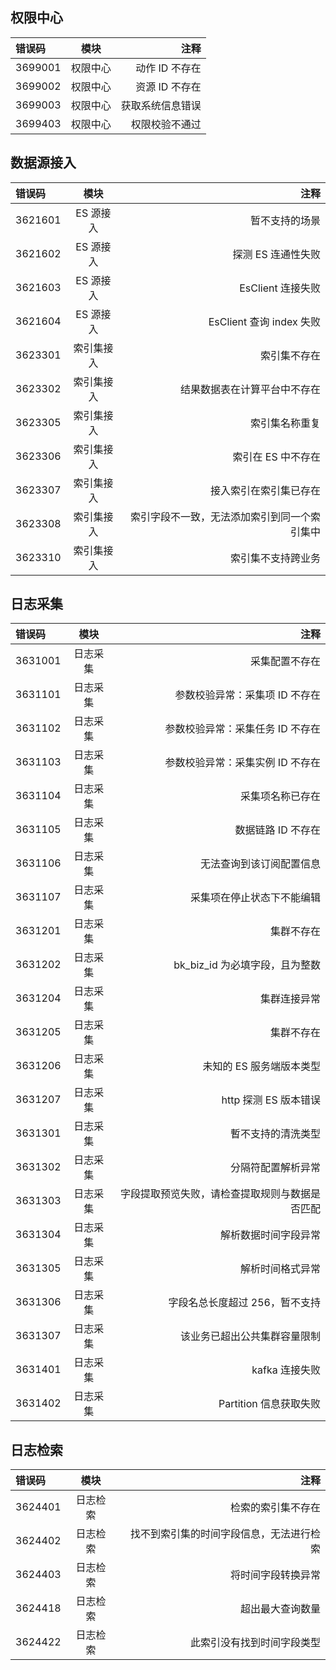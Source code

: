 ## 权限中心

| 错误码 | 模块 | 注释 |
| :--- | :---: | ---: |
| 3699001 | 权限中心 | 动作 ID 不存在 |
| 3699002 | 权限中心 | 资源 ID 不存在 |
| 3699003 | 权限中心 | 获取系统信息错误 |
| 3699403 | 权限中心 | 权限校验不通过 |

## 数据源接入

| 错误码 | 模块 | 注释 |
| :--- | :---: | ---: |
| 3621601 | ES 源接入 | 暂不支持的场景 |
| 3621602 | ES 源接入 | 探测 ES 连通性失败 |
| 3621603 | ES 源接入 | EsClient 连接失败 |
| 3621604 | ES 源接入 | EsClient 查询 index 失败 |
| 3623301 | 索引集接入 | 索引集不存在 |
| 3623302 | 索引集接入 | 结果数据表在计算平台中不存在 |
| 3623305 | 索引集接入 |  索引集名称重复|
| 3623306 | 索引集接入 | 索引在 ES 中不存在 |
| 3623307 | 索引集接入 |  接入索引在索引集已存在|
| 3623308 | 索引集接入 |  索引字段不一致，无法添加索引到同一个索引集中|
| 3623310 | 索引集接入 | 索引集不支持跨业务 |

## 日志采集

| 错误码 | 模块 | 注释 |
| :--- | :---: | ---: |
| 3631001 | 日志采集 | 采集配置不存在 |
| 3631101 | 日志采集 | 参数校验异常：采集项 ID 不存在 |
| 3631102 | 日志采集 | 参数校验异常：采集任务 ID 不存在 |
| 3631103 | 日志采集 | 参数校验异常：采集实例 ID 不存在 |
| 3631104 | 日志采集 | 采集项名称已存在 |
| 3631105 | 日志采集 | 数据链路 ID 不存在 |
| 3631106 | 日志采集 | 无法查询到该订阅配置信息 |
| 3631107 | 日志采集 | 采集项在停止状态下不能编辑 |
| 3631201| 日志采集 | 集群不存在 |
| 3631202| 日志采集 | bk_biz_id 为必填字段，且为整数 |
| 3631204| 日志采集 | 集群连接异常 |
| 3631205| 日志采集 | 集群不存在 |
| 3631206| 日志采集 | 未知的 ES 服务端版本类型 |
| 3631207| 日志采集 | http 探测 ES 版本错误 |
| 3631301| 日志采集 | 暫不支持的清洗类型 |
| 3631302| 日志采集 | 分隔符配置解析异常 |
| 3631303| 日志采集 | 字段提取预览失败，请检查提取规则与数据是否匹配 |
| 3631304| 日志采集 | 解析数据时间字段异常 |
| 3631305| 日志采集 | 解析时间格式异常 |
| 3631306| 日志采集 | 字段名总长度超过 256，暂不支持 |
| 3631307| 日志采集 | 该业务已超出公共集群容量限制 |
| 3631401| 日志采集 | kafka 连接失败 |
| 3631402| 日志采集 | Partition 信息获取失败 |

## 日志检索

| 错误码 | 模块 | 注释 |
| :--- | :---: | ---: |
| 3624401 | 日志检索 | 检索的索引集不存在 |
| 3624402 | 日志检索 | 找不到索引集的时间字段信息，无法进行检索 |
| 3624403 | 日志检索 | 将时间字段转换异常|
| 3624418 | 日志检索 | 超出最大查询数量 |
| 3624422 | 日志检索 | 此索引没有找到时间字段类型 |
